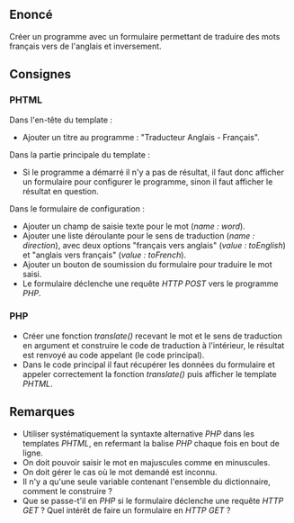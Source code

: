 ## Enoncé

Créer un programme avec un formulaire permettant de traduire des mots français vers de l'anglais et inversement.

## Consignes

### PHTML

Dans l'en-tête du template :

- Ajouter un titre au programme : "Traducteur Anglais - Français".

Dans la partie principale du template :

- Si le programme a démarré il n'y a pas de résultat, il faut donc afficher un formulaire pour configurer le programme, sinon il faut afficher le résultat en question.

Dans le formulaire de configuration :

- Ajouter un champ de saisie texte pour le mot (*name : word*).
- Ajouter une liste déroulante pour le sens de traduction (*name : direction*), avec deux options "français vers anglais" (*value : toEnglish*) et "anglais vers français" (*value : toFrench*).
- Ajouter un bouton de soumission du formulaire pour traduire le mot saisi.
- Le formulaire déclenche une requête *HTTP POST* vers le programme *PHP*.

### PHP

- Créer une fonction *translate()* recevant le mot et le sens de traduction en argument et construire le code de traduction à l'intérieur, le résultat est renvoyé au code appelant (le code principal).
- Dans le code principal il faut récupérer les données du formulaire et appeler correctement la fonction *translate()* puis afficher le template *PHTML*.

## Remarques

- Utiliser systématiquement la syntaxte alternative *PHP* dans les templates *PHTML*, en refermant la balise *PHP* chaque fois en bout de ligne.
- On doit pouvoir saisir le mot en majuscules comme en minuscules.
- On doit gérer le cas où le mot demandé est inconnu.
- Il n'y a qu'une seule variable contenant l'ensemble du dictionnaire, comment le construire ?
- Que se passe-t'il en *PHP* si le formulaire déclenche une requête *HTTP GET* ? Quel intérêt de faire un formulaire en *HTTP GET* ?